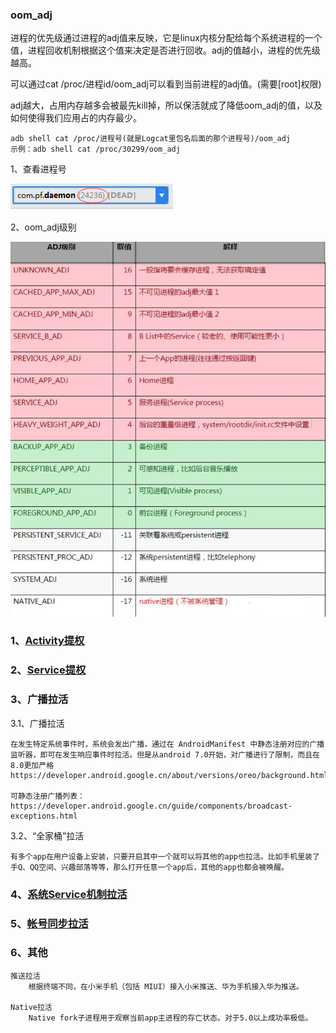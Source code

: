 ### oom_adj

进程的优先级通过进程的adj值来反映，它是linux内核分配给每个系统进程的一个值，进程回收机制根据这个值来决定是否进行回收。adj的值越小，进程的优先级越高。

可以通过cat /proc/进程id/oom_adj可以看到当前进程的adj值。(需要[root]权限)

adj越大，占用内存越多会被最先kill掉，所以保活就成了降低oom_adj的值，以及如何使得我们应用占的内存最少。

    adb shell cat /proc/进程号(就是Logcat里包名后面的那个进程号)/oom_adj
    示例：adb shell cat /proc/30299/oom_adj

1、查看进程号

![](resources/oom_adj2.png)

2、oom_adj级别

![](resources/oom_adj1.png)

### 1、[Activity提权](https://github.com/zhaopingfu)

### 2、[Service提权](https://github.com/zhaopingfu)

### 3、广播拉活

3.1、广播拉活

    在发生特定系统事件时，系统会发出广播，通过在 AndroidManifest 中静态注册对应的广播监听器，即可在发生响应事件时拉活。但是从android 7.0开始，对广播进行了限制，而且在8.0更加严格https://developer.android.google.cn/about/versions/oreo/background.html#broadcasts

    可静态注册广播列表：https://developer.android.google.cn/guide/components/broadcast-exceptions.html

3.2、“全家桶”拉活

    有多个app在用户设备上安装，只要开启其中一个就可以将其他的app也拉活。比如手机里装了手Q、QQ空间、兴趣部落等等，那么打开任意一个app后，其他的app也都会被唤醒。

### 4、[系统Service机制拉活](https://github.com/zhaopingfu)

### 5、[帐号同步拉活](https://github.com/zhaopingfu)

### 6、其他

    推送拉活
        根据终端不同，在小米手机（包括 MIUI）接入小米推送、华为手机接入华为推送。

    Native拉活
        Native fork子进程用于观察当前app主进程的存亡状态。对于5.0以上成功率极低。
